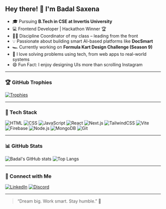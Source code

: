 
<h2>Hey there! 👋 I'm Badal Saxena</h2>

- 🎓 Pursuing **B.Tech in CSE at Invertis University**
- 💻 Frontend Developer | Hackathon Winner 🏆
- 👨‍🏫 Discipline Coordinator of my class – leading from the front
- 💡 Passionate about building smart AI-based platforms like **DocSmart**
- 🏎️ Currently working on **Formula Kart Design Challenge (Season 9)**
- 🤖 I love solving problems using tech, from web apps to real-world systems
- 😄 Fun Fact: I enjoy designing UIs more than scrolling Instagram

---

### 🏆 GitHub Trophies
[![Trophies](https://github-profile-trophy.vercel.app/?username=badalsaxena&theme=discord&no-frame=true&title=Commits,Repositories,Stars,Followers,PullRequest&row=1&column=6)](https://github.com/badalsaxena)

---

### 🚀 Tech Stack

![HTML](https://img.shields.io/badge/HTML5-E34F26?style=for-the-badge&logo=html5&logoColor=white)
![CSS](https://img.shields.io/badge/CSS3-1572B6?style=for-the-badge&logo=css3&logoColor=white)
![JavaScript](https://img.shields.io/badge/JavaScript-F7DF1E?style=for-the-badge&logo=javascript&logoColor=black)
![React](https://img.shields.io/badge/React-61DAFB?style=for-the-badge&logo=react&logoColor=black)
![Next.js](https://img.shields.io/badge/Next.js-000000?style=for-the-badge&logo=next.js)
![TailwindCSS](https://img.shields.io/badge/TailwindCSS-38bdf8?style=for-the-badge&logo=tailwind-css)
![Vite](https://img.shields.io/badge/Vite-646CFF?style=for-the-badge&logo=vite&logoColor=white)
![Firebase](https://img.shields.io/badge/Firebase-FFCA28?style=for-the-badge&logo=firebase&logoColor=black)
![Node.js](https://img.shields.io/badge/Node.js-339933?style=for-the-badge&logo=node.js)
![MongoDB](https://img.shields.io/badge/MongoDB-4EA94B?style=for-the-badge&logo=mongodb&logoColor=white)
![Git](https://img.shields.io/badge/Git-F05032?style=for-the-badge&logo=git&logoColor=white)

---

### 📊 GitHub Stats

![Badal's GitHub stats](https://github-readme-stats.vercel.app/api?username=badalsaxena&show_icons=true&theme=tokyonight)
![Top Langs](https://github-readme-stats.vercel.app/api/top-langs/?username=badalsaxena&layout=compact&theme=tokyonight)

---

### 🤝 Connect with Me

[![LinkedIn](https://img.shields.io/badge/LinkedIn-BadalSaxena-blue?style=for-the-badge&logo=linkedin)](https://linkedin.com/in/badal-saxena-699b6934b
)
[![Discord](https://img.shields.io/badge/Discord-BadalSaxena-%237289DA?style=for-the-badge&logo=discord)](https://discord.com/users/badalsaxena
)

---

> “Dream big. Work smart. Stay humble.” 🚀

<!--
**badalsaxena/badalsaxena** is a ✨ _special_ ✨ repository because its `README.md` (this file) appears on your GitHub profile.

Here are some ideas to get you started:

- 🔭 I’m currently working on ...
- 🌱 I’m currently learning ...
- 👯 I’m looking to collaborate on ...
- 🤔 I’m looking for help with ...
- 💬 Ask me about ...
- 📫 How to reach me: ...
- 😄 Pronouns: ...
- ⚡ Fun fact: ...
-->
